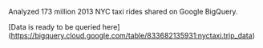 Analyzed 173 million 2013 NYC taxi rides shared on Google BigQuery.

[Data is ready to be queried here]
(https://bigquery.cloud.google.com/table/833682135931:nyctaxi.trip_data)